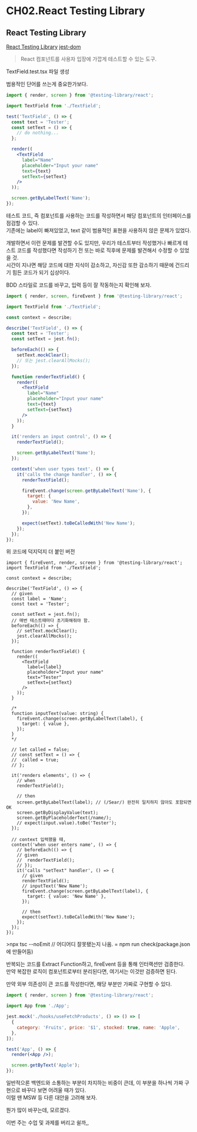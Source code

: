 # CH02.React Testing Library

## React Testing Library

[React Testing Library](https://github.com/testing-library/react-testing-library)   [jest-dom](https://github.com/testing-library/jest-dom)

> React 컴포넌트를 사용자 입장에 가깝게 테스트할 수 있는 도구.

TextField.test.tsx 파일 생성

범용적인 단어를 쓰는게 중요한가보다.

```jsx
import { render, screen } from '@testing-library/react';

import TextField from './TextField';

test('TextField', () => {
  const text = 'Tester';
  const setText = () => {
    // do nothing...
  };

  render((
    <TextField
      label="Name"
      placeholder="Input your name"
      text={text}
      setText={setText}
    />
  ));

  screen.getByLabelText('Name');
});
```

테스트 코드, 즉 컴포넌트를 사용하는 코드를 작성하면서 해당 컴포넌트의 인터페이스를 점검할 수 있다.\
기존에는 label이 빠져있었고, text 같이 범용적인 표현을 사용하지 않은 문제가 있었다.

개발하면서 이런 문제를 발견할 수도 있지만, 우리가 테스트부터 작성했거나 빠르게 테스트 코드를 작성했다면 작성하기 전 또는 바로 직후에 문제를 발견해서 수정할 수 있었을 것.\
시간이 지나면 해당 코드에 대한 지식이 감소하고, 자신감 또한 감소하기 때문에 건드리기 힘든 코드가 되기 십상이다.

BDD 스타일로 코드를 바꾸고, 입력 등이 잘 작동하는지 확인해 보자.

```jsx
import { render, screen, fireEvent } from '@testing-library/react';

import TextField from './TextField';

const context = describe;

describe('TextField', () => {
  const text = 'Tester';
  const setText = jest.fn();

  beforeEach(() => {
    setText.mockClear();
    // 또는 jest.clearAllMocks();
  });

  function renderTextField() {
    render((
      <TextField
        label="Name"
        placeholder="Input your name"
        text={text}
        setText={setText}
      />
    ));
  }

  it('renders an input control', () => {
    renderTextField();

    screen.getByLabelText('Name');
  });

  context('when user types text', () => {
    it('calls the change handler', () => {
      renderTextField();

      fireEvent.change(screen.getByLabelText('Name'), {
        target: {
          value: 'New Name',
        },
      });

      expect(setText).toBeCalledWith('New Name');
    });
  });
});
```

위 코드에 덕지덕지 더 붙인 버전

```
import { fireEvent, render, screen } from '@testing-library/react';
import TextField from './TextField';

const context = describe;

describe('TextField', () => {
  // given
  const label = 'Name';
  const text = 'Tester';

  const setText = jest.fn();
  // 매번 테스트때마다 초기화해줘야 함.
  beforeEach(() => {
    // setText.mockClear();
    jest.clearAllMocks();
  });

  function renderTextField() {
    render((
      <TextField
        label={label}
        placeholder="Input your name"
        text="Tester"
        setText={setText}
      />
    ));
  }

  /*
  function inputText(value: string) {
    fireEvent.change(screen.getByLabelText(label), {
      target: { value },
    });
  }
  */

  // let called = false;
  // const setText = () => {
  //  called = true;
  // };

  it('renders elements', () => {
    // when
    renderTextField();

    // then
    screen.getByLabelText(label); // (/Sear/) 완전히 일치하지 않아도 포함되면 OK
    screen.getByDisplayValue(text);
    screen.getByPlaceholderText(/name/);
    // expect(input.value).toBe('Tester');
  });

  // context 입력했을 때,
  context('when user enters name', () => {
    // beforeEach(() => {
    // given
    //  renderTextField();
    // });
    it('calls "setText" handler', () => {
      // given
      renderTextField();
      // inputText('New Name');
      fireEvent.change(screen.getByLabelText(label), {
        target: { value: 'New Name' },
      });

      // then
      expect(setText).toBeCalledWith('New Name');
    });
  });
});
```



\>npx tsc --noEmit  // 어디어디 잘못됐는지 나옴. = npm run check(package.json에 만들어둠)



반복되는 코드를 Extract Function하고, fireEvent 등을 통해 인터랙션만 검증한다.\
만약 복잡한 로직이 컴포넌트로부터 분리된다면, 여기서는 이것만 검증하면 된다.

만약 외부 의존성이 큰 코드를 작성한다면, 해당 부분만 가짜로 구현할 수 있다.

```jsx
import { render, screen } from '@testing-library/react';

import App from './App';

jest.mock('./hooks/useFetchProducts', () => () => [
  {
    category: 'Fruits', price: '$1', stocked: true, name: 'Apple',
  },
]);

test('App', () => {
  render(<App />);

  screen.getByText('Apple');
});
```

일반적으론 백엔드와 소통하는 부분이 차지하는 비중이 큰데, 이 부분을 하나씩 가짜 구현으로 바꾸다 보면 어려울 때가 있다.\
이럴 땐 MSW 등 다른 대안을 고려해 보자.





뭔가 많이 바꾸는데, 모르겠다.

이번 주는 수업 및 과제를 버리고 쉴까,,



